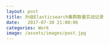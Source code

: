 ```yaml
---
layout: post
title: 升级Elasticsearch集群数量实战记录
date:   2017-07-30 21:00:06
categories: Work
image: /assets/images/post.jpg
---
```

